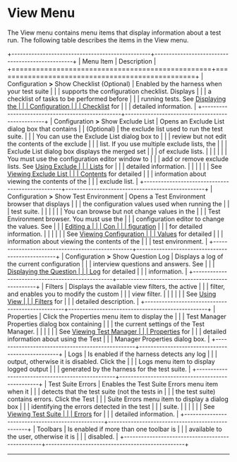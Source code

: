 <!---
  $Id$

  Copyright (c) 2001, 2024, Oracle and/or its affiliates. All rights reserved.
  DO NOT ALTER OR REMOVE COPYRIGHT NOTICES OR THIS FILE HEADER.

  This code is free software; you can redistribute it and/or modify it
  under the terms of the GNU General Public License version 2 only, as
  published by the Free Software Foundation.  Oracle designates this
  particular file as subject to the "Classpath" exception as provided
  by Oracle in the LICENSE file that accompanied this code.

  This code is distributed in the hope that it will be useful, but WITHOUT
  ANY WARRANTY; without even the implied warranty of MERCHANTABILITY or
  FITNESS FOR A PARTICULAR PURPOSE.  See the GNU General Public License
  version 2 for more details (a copy is included in the LICENSE file that
  accompanied this code).

  You should have received a copy of the GNU General Public License version
  2 along with this work; if not, write to the Free Software Foundation,
  Inc., 51 Franklin St, Fifth Floor, Boston, MA 02110-1301 USA.

  Please contact Oracle, 500 Oracle Parkway, Redwood Shores, CA 94065 USA
  or visit www.oracle.com if you need additional information or have any
  questions.
-->

# View Menu

The View menu contains menu items that display information about a test run. The following table
describes the items in the View menu.

+-------------------------------------------------+-------------------------------------------------+
| Menu Item                                       | Description                                     |
+=================================================+=================================================+
| Configuration **\>** Show Checklist (Optional)  | Enabled by the harness when your test suite     |
|                                                 | supports the configuration checklist. Displays  |
|                                                 | a checklist of tasks to be performed before     |
|                                                 | running tests. See [Displaying the              |
|                                                 | Configuration                                   |
|                                                 | Checklist](../confEdit/checklist.html) for      |
|                                                 | detailed information.                           |
+-------------------------------------------------+-------------------------------------------------+
| Configuration **\>** Show Exclude List          | Opens an Exclude List dialog box that contains  |
| (Optional)                                      | the exclude list used to run the test suite.    |
|                                                 | You can use the Exclude List dialog box to      |
|                                                 | review but not edit the contents of the exclude |
|                                                 | list. If you use multiple exclude lists, the    |
|                                                 | Exclude List dialog box displays the merged set |
|                                                 | of exclude lists.                               |
|                                                 |                                                 |
|                                                 | You must use the configuration editor window to |
|                                                 | add or remove exclude lists. See [Using Exclude |
|                                                 | Lists](../confEdit/excludeList.html) for        |
|                                                 | detailed information.                           |
|                                                 |                                                 |
|                                                 | See [Viewing Exclude List                       |
|                                                 | Contents](../excl/dialog.html) for detailed     |
|                                                 | information about viewing the contents of the   |
|                                                 | exclude list.                                   |
+-------------------------------------------------+-------------------------------------------------+
| Configuration **\>** Show Test Environment      | Opens a Test Environment browser that displays  |
|                                                 | the configuration values used when running the  |
|                                                 | test suite.                                     |
|                                                 |                                                 |
|                                                 | You can browse but not change values in the     |
|                                                 | Test Environment browser. You must use the      |
|                                                 | configuration editor to change the values. See  |
|                                                 | [Editing a                                      |
|                                                 | Con                                             |
|                                                 | figuration](../confEdit/editConfiguration.html) |
|                                                 | for detailed information.                       |
|                                                 |                                                 |
|                                                 | See [Viewing Configuration                      |
|                                                 | Values](../env/dialog.html) for detailed        |
|                                                 | information about viewing the contents of the   |
|                                                 | test environment.                               |
+-------------------------------------------------+-------------------------------------------------+
| Configuration **\>** Show Question Log          | Displays a log of the current configuration     |
|                                                 | interview questions and answers. See            |
|                                                 | [Displaying the Question                        |
|                                                 | Log](../confEdit/questionLog.html) for detailed |
|                                                 | information.                                    |
+-------------------------------------------------+-------------------------------------------------+
| Filters                                         | Displays the available view filters, the active |
|                                                 | filter, and enables you to modify the custom    |
|                                                 | view filter.                                    |
|                                                 |                                                 |
|                                                 | See [Using View                                 |
|                                                 | Filters](../browse/viewFilters.html) for        |
|                                                 | detailed description.                           |
+-------------------------------------------------+-------------------------------------------------+
| Properties                                      | Click the Properties menu item to display the   |
|                                                 | Test Manager Properties dialog box containing   |
|                                                 | the current settings of the Test Manager.       |
|                                                 |                                                 |
|                                                 | See [Viewing Test Manager                       |
|                                                 | Properties](../execProps/dialog.html) for       |
|                                                 | detailed information about using the Test       |
|                                                 | Manager Properties dialog box.                  |
+-------------------------------------------------+-------------------------------------------------+
| Logs                                            | Is enabled if the harness detects any log       |
|                                                 | output, otherwise it is disabled. Click the     |
|                                                 | Logs menu item to display logged output         |
|                                                 | generated by the harness for the test suite.    |
+-------------------------------------------------+-------------------------------------------------+
| Test Suite Errors                               | Enables the Test Suite Errors menu item when it |
|                                                 | detects that the test suite (not the tests in   |
|                                                 | the test suite) contains errors. Click the Test |
|                                                 | Suite Errors menu item to display a dialog box  |
|                                                 | identifying the errors detected in the test     |
|                                                 | suite.                                          |
|                                                 |                                                 |
|                                                 | See [Viewing Test Suite                         |
|                                                 | Errors](../browse/testSuiteErrors.html) for     |
|                                                 | detailed information.                           |
+-------------------------------------------------+-------------------------------------------------+
| Toolbars                                        | Is enabled if more than one toolbar is          |
|                                                 | available to the user, otherwise it is          |
|                                                 | disabled.                                       |
+-------------------------------------------------+-------------------------------------------------+

----------------------------------------------------------------------------------------------------



